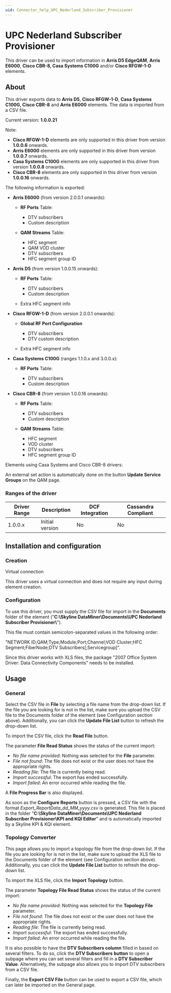 ```yaml
---
uid: Connector_help_UPC_Nederland_Subscriber_Provisioner
---
```


# UPC Nederland Subscriber Provisioner

This driver can be used to import information in **Arris D5 EdgeQAM**, **Arris E6000**, **Cisco CBR-8, Casa Systems C100G** and/or **Cisco RFGW-1-D** elements.

## About

This driver exports data to **Arris D5**, **Cisco RFGW-1-D**, **Casa Systems C100G, Cisco CBR-8** and **Arris E6000** elements. The data is imported from a CSV file.

Current version: **1.0.0.21**

Note:

- **Cisco RFGW-1-D** elements are only supported in this driver from version **1.0.0.6** onwards.
- **Arris E6000** elements are only supported in this driver from version **1.0.0.7** onwards.
- **Casa Systems C100G** elements are only supported in this driver from version **1.0.0.8** onwards.
- **Cisco CBR-8** elements are only supported in this driver from version **1.0.0.16** onwards.

The following information is exported:

- **Arris E6000** (from version 2.0.0.1 onwards):

  - **RF Ports** Table:

    - DTV subscribers
    - Custom description

  - **QAM Streams** Table:

    - HFC segment
    - QAM VOD cluster
    - DTV subscribers
    - HFC segment group ID

- **Arris D5** (from version 1.0.0.15 onwards):

  - **RF Ports** Table:

    - DTV subscribers
    - Custom description

  - Extra HFC segment info

- **Cisco RFGW-1-D** (from version 2.0.0.1 onwards):

  - **Global RF Port Configuration**

    - DTV subscribers
    - DTV custom description

  - Extra HFC segment info

- **Casa Systems C100G** (ranges 1.1.0.x and 3.0.0.x):

  - **RF Ports** Table:

    - DTV subscribers
    - Custom description

- **Cisco CBR-8** (from version 1.0.0.16 onwards):

  - **RF Ports** Table:

    - DTV subscribers
    - Custom description

  - **QAM Streams** Table:

    - HFC segment
    - VOD cluster
    - DTV subscribers
    - HFC segment group ID

Elements using Casa Systems and Cisco CBR-8 drivers:

An external set action is automatically done on the button **Update Service Groups** on the QAM page.

### Ranges of the driver

| **Driver Range** | **Description** | **DCF Integration** | **Cassandra Compliant** |
|------------------|-----------------|---------------------|-------------------------|
| 1.0.0.x          | Initial version | No                  | No                      |

## Installation and configuration

### Creation

Virtual connection

This driver uses a virtual connection and does not require any input during element creation.

### Configuration

To use this driver, you must supply the CSV file for import in the **Documents** folder of the element ("**C:\Skyline DataMiner\Documents\UPC Nederland Subscriber Provisioner\\**").

This file must contain semicolon-separated values in the following order:

"NETWORK ID;QAM;Type;Module;Port;Channel;VOD Cluster;HFC Segment;FiberNode;DTV Subscribers\[;Servicegroup\]".

Since this driver works with XLS files, the package "2007 Office System Driver: Data Connectivity Components" needs to be installed.

## Usage

### General

Select the CSV file in **File** by selecting a file name from the drop-down list. If the file you are looking for is not in the list, make sure you upload the CSV file to the Documents folder of the element (see Configuration section above).
Additionally, you can click the **Update File List** button to refresh the drop-down list.

To import the CSV file, click the **Read File** button.

The parameter **File Read Status** shows the status of the current import:

- *No file name provided*: Nothing was selected for the **File** parameter.
- *File not found*: The file does not exist or the user does not have the appropriate rights.
- *Reading file*: The file is currently being read.
- *Import successful*: The export has ended successfully.
- *Import failed*: An error occurred while reading the file.

A **File Progress Bar** is also displayed.

As soon as the **Configure Reports** button is pressed, a CSV file with the format *Export_ReportData_dd_MM_yyyy.csv* is generated.
This file is placed in the folder "**C:\Skyline DataMiner\Documents\UPC Nederland Subscriber Provisioner\KPI and KQI Editor**" and is automatically imported by a Skyline KPI & KQI element.

### Topology Converter

This page allows you to import a topology file from the drop-down list. If the file you are looking for is not in the list, make sure to upload the XLS file to the Documents folder of the element (see Configuration section above). Additionally, you can click the **Update File List** button to refresh the drop-down list.

To import the XLS file, click the **Import Topology** button.

The parameter **Topology File Read Status** shows the status of the current import:

- *No file name provided*: Nothing was selected for the **Topology File** parameter.
- *File not found*: The file does not exist or the user does not have the appropriate rights.
- *Reading file*: The file is currently being read.
- *Import successful*: The export has ended successfully.
- *Import failed*: An error occurred while reading the file.

It is also possible to have the **DTV Subscribers column** filled in based on several filters. To do so, click the **DTV Subscribers** **button** to open a subpage where you can set several filters and fill in a **DTV Subscriber Value**. Alternatively, the subpage also allows you to import DTV subscribers from a CSV file.

Finally, the **Export CSV File** button can be used to export a CSV file, which can later be imported on the General page.

